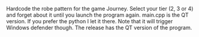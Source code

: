 Hardcode the robe pattern for the game Journey.
Select your tier (2, 3 or 4) and forget about it until you launch the program again.
main.cpp is the QT version. If you prefer the python I let it there. Note that it will trigger Windows defender though.
The release has the QT version of the program.
